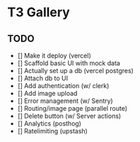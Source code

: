 # T3 Gallery

## TODO

- [] Make it deploy (vercel)
- [] Scaffold basic UI with mock data
- [] Actually set up a db (vercel postgres)
- [] Attach db to UI
- [] Add authentication (w/ clerk)
- [] Add image upload
- [] Error management (w/ Sentry)
- [] Routing/image page (parallel route)
- [] Delete button (w/ Server actions)
- [] Analytics (posthog)
- [] Ratelimiting (upstash)
